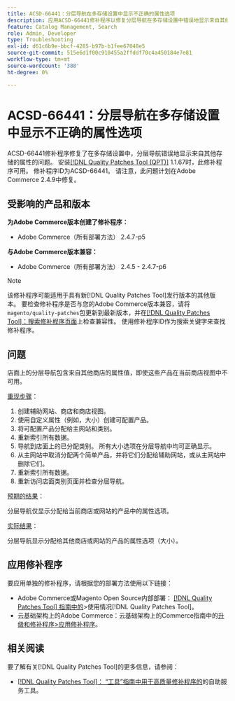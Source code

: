 ```yaml
---
title: ACSD-66441：分层导航在多存储设置中显示不正确的属性选项
description: 应用ACSD-66441修补程序以修复分层导航在多存储设置中错误地显示来自其他存储的属性的Adobe Commerce问题。
feature: Catalog Management, Search
role: Admin, Developer
type: Troubleshooting
exl-id: d61c6b9e-bbcf-4285-b97b-b1fee67048e5
source-git-commit: 515e6d1f00c910455a2ffddf70c4a450184e7e81
workflow-type: tm+mt
source-wordcount: '388'
ht-degree: 0%

---
```


# ACSD-66441：分层导航在多存储设置中显示不正确的属性选项

ACSD-66441修补程序修复了在多存储设置中，分层导航错误地显示来自其他存储的属性的问题。 安装[[!DNL Quality Patches Tool (QPT)]](/help/tools/quality-patches-tool/quality-patches-tool-to-self-serve-quality-patches.md) 1.1.67时，此修补程序可用。 修补程序ID为ACSD-66441。 请注意，此问题计划在Adobe Commerce 2.4.9中修复。

## 受影响的产品和版本

**为Adobe Commerce版本创建了修补程序：**

* Adobe Commerce（所有部署方法） 2.4.7-p5

**与Adobe Commerce版本兼容：**

* Adobe Commerce（所有部署方法） 2.4.5 - 2.4.7-p6

>[!NOTE]
>
>该修补程序可能适用于具有新[!DNL Quality Patches Tool]发行版本的其他版本。 要检查修补程序是否与您的Adobe Commerce版本兼容，请将`magento/quality-patches`包更新到最新版本，并在[[!DNL Quality Patches Tool]：搜索修补程序页面](https://experienceleague.adobe.com/tools/commerce-quality-patches/index.html?lang=zh-Hans)上检查兼容性。 使用修补程序ID作为搜索关键字来查找修补程序。

## 问题

店面上的分层导航包含来自其他商店的属性值，即使这些产品在当前商店视图中不可用。

<u>重现步骤</u>：

1. 创建辅助网站、商店和商店视图。
1. 使用自定义属性（例如，大小）创建可配置产品。
1. 将可配置产品分配给主网站和类别。
1. 重新索引所有数据。
1. 导航到店面上的已分配类别。 所有大小选项在分层导航中均可正确显示。
1. 从主网站中取消分配两个简单产品，并将它们分配给辅助网站，或从主网站中删除它们。
1. 重新索引所有数据。
1. 重新访问店面类别页面并检查分层导航。

<u>预期的结果</u>：

分层导航仅显示分配给当前商店或网站的产品中的属性选项。

<u>实际结果</u>：

分层导航显示分配给其他商店或网站的产品的属性选项（大小）。

## 应用修补程序

要应用单独的修补程序，请根据您的部署方法使用以下链接：

* Adobe Commerce或Magento Open Source内部部署： [[!DNL Quality Patches Tool] 指南中的](/help/tools/quality-patches-tool/usage.md)>使用情况[!DNL Quality Patches Tool]。
* 云基础架构上的Adobe Commerce：云基础架构上的Commerce指南中的[升级和修补程序>应用修补程序](https://experienceleague.adobe.com/docs/commerce-cloud-service/user-guide/develop/upgrade/apply-patches.html?lang=zh-Hans)。

## 相关阅读

要了解有关[!DNL Quality Patches Tool]的更多信息，请参阅：

* [[!DNL Quality Patches Tool]： “工具”指南中用于高质量修补程序的](/help/tools/quality-patches-tool/quality-patches-tool-to-self-serve-quality-patches.md)的自助服务工具。
